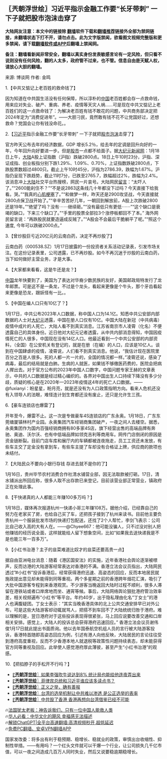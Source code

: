 <!-- 面包屑导航 --> <h2>〖兲朝浮世绘〗习近平指示金融工作要“长牙带刺” 一下子就把股市泡沫击穿了</h2> <p class="notice"><b>大陆网友注意：本文中的链接除 <a href="https://github.com/bannedbook/fanqiang" >翻墙</a>软件下载和<a href="https://github.com/killgcd/justmysocks/blob/master/README.md">翻墙推荐</a>链接外全部为禁网链接，未翻墙状态下打不开，请勿点击。此为文字版禁闻，欲看图文视频完整版和更多禁闻，请下载<a href="https://github.com/bannedbook/fanqiang">翻墙软件或APP</a>后翻墙上禁闻网。</p><p>备注：翻墙看新闻非常安全，翻墙以真实身份发表敏感言论有一定风险，但只看不说则没有任何风险，翻的人太多，政府管不过来，也不管。信息自由是天赋人权，请放心大胆的翻墙。</b></p>  <div class="entry"> <p>来源:&nbsp;博谈网                            作者:&nbsp;金鸣                           </p> <p>1.【中共又惦记上老百姓的救命钱了】</p> <p></p> <p>因为知道在中共国生活没有任何保障，所以淳朴的<span class='wp_keywordlink_affiliate'><a href="https://www.bannedbook.org/" title="中国" target="_blank">中国</a></span>老百姓都会存一点救命钱，用来应对失业、破产、重病、养老、疫情等天灾人祸……可是现在中共又惦记上老百姓们的这一点救命钱了：为解决老百姓有钱不敢花的问题，中共商务部决定把2024年定为“消费促进年”。——大胆刁民，竟然敢有钱不花不让党国好过，还想救命？党国会让你有钱没命花。。</p> <p>2.【<a href="https://www.bannedbook.org/bnews/tag/%e4%b9%a0%e8%bf%91%e5%b9%b3/" class="st_tag internal_tag" rel="tag" title="标签 习近平 下的日志">习近平</a>指示金融工作要“长牙带刺” 一下子就把<a href="https://www.bannedbook.org/bnews/tag/%e8%82%a1%e5%b8%82%e6%b3%a1%e6%b2%ab/" class="st_tag internal_tag" rel="tag" title="标签 股市泡沫 下的日志">股市泡沫</a>击穿了】</p> <p></p> <p>官方昨天公布去年的经济数据，GDP 增长5.2％，给去年的定调是回升向好的一年，今年回升向好要进一步。但是<a href="https://www.bannedbook.org/bnews/tag/%e8%82%a1%e5%b8%82/" class="st_tag internal_tag" rel="tag" title="标签 股市 下的日志">股市</a>一点都不给面子。据<span class='wp_keywordlink_affiliate'><a href="http://www.epochtimes.com/" title="大纪元新闻网" target="_blank">大纪元新闻网</a></span>：1月18日上午，<span class='wp_keywordlink_affiliate'><a href="https://www.bannedbook.org/" title="大陆" target="_blank">大陆</a></span>A股上证指数（沪指）跌破2800点。18日上午10时23分，沪指、深证成指、创业板指分别下跌1.29%、1.09%、0.70%，上证指数跌破2800点，下跌股票数超过4800只。截止上午10时45分，沪指为2786.39，跌幅为1.67%。沪指仍呈现下跌趋势，截止11时7分，已跌至2765.7，跌幅超过2%，跌幅为2.4%。该消息冲上<a href="https://www.bannedbook.org/bnews/tag/%e5%a4%a7%e9%99%86/" class="st_tag internal_tag" rel="tag" title="标签 大陆 下的日志">大陆</a>社交平台热搜榜，网民一片哀号。大陆网民<span class='wp_keywordlink'><a href="https://www.bannedbook.org/bnews/tougao/" title="留言" target="_blank">留言</a></span>：“太吓人了。”“2600能刹住不？”“不是说2863这条线几十年都没下过吗？今天直接下给我看。哭。”“我真的<a href="https://www.bannedbook.org/bnews/tag/%E5%BF%83%E8%82%8C%E6%A2%97%E5%A1%9E/" class="st_tag internal_tag" rel="tag" title="标签 心肌梗塞 下的日志">心肌梗塞</a>了。”“和做梦一样，昨天还是2900攻坚战，今天直接就2800点保卫战开始了。”“辛辛苦苦好几年，一朝回到解放前，A股上次跌破2800还是19年。”“绝望了吗？没有⋯⋯继续砸。”“没有最低只有更低⋯⋯”“这个缺口是衰竭的缺口，下来三个缺口了。”“手里的股票全部拉3个涨停板都回不了本。” 海外网民留言说：“再跌股民就要造逼成反贼了。”“A股会不会最后干脆躺平了呢。”“照这个速度, 今年可以跌破2000点。”</p> <p>3.【曾炒股巨亏近20亿元的云南白药，决定不再炒股了】</p> <p></p> <p>云南白药（000538.SZ）1月17日披露的一份投资者关系活动记录表，引发市场关注。在这份记录表里，公司透露，已不再炒股。如今不再沉迷于炒股的云南白药，当下如何做好主营业务，才是大事。</p> <p>4.【大家都来看看，这是牛还是龙？】</p> <p></p> <p><a href="https://www.bannedbook.org/bnews/tag/%E4%B8%AD%E5%9B%BD/" class="st_tag internal_tag" rel="tag" title="标签 中国 下的日志">中国</a>龙年快要到了，美国为了表达对华裔少数民族的友好，美国邮政局特发行了龙年邮票。可是这不是一条龙，不过是个龙头，看起来更像是个牛头，那个牙齿看起来更像是恐龙，跟妖怪有一比。。</p> <p>5.【中国在编人口只有10亿了？】</p> <p></p> <p>1月17日，中共公布2023年人口数据，称中国人口为14.1亿。知悉中共公安部内部数据的人士对<span class='wp_keywordlink_affiliate'><a href="http://www.epochtimes.com/" title="大纪元" target="_blank">大纪元</a></span>透露，中国在册人口仅有10亿。中国大陆在新冠（中共病毒）疫情中成片的人死亡，大陆人看不到真实消息。江苏省南京市人凌霄（化名）不便透露自己的具体身份。近日他对大纪元记者透露，从中共内部消息得知，中国因疫情死亡的人很多，中国现在没有14亿人口。他最近看到一个中共公安部的内部资料，（全国）在公安机关有登记的，就是在册（在编）的人口，应该是10亿人。谈到在中国肆虐的疫情，凌霄说，人们看不到真实消息。他说，“我估计现在医院里百分之百是人很多。死的人都一片一片的，全国的情况都一样。”凌霄还说，感染了病毒，最后的结局就是白肺。生病的人就医，如果钱不够缴医药费的，医院会把病人撵出去。对于官方公布的2023年中国人口数字，中国问题专家王赫的文章表示，中共的人口数据是经过精心编织的。各界对中国出生人口持续下降没有多少分歧，质疑的核心是在2020年—2023年疫情这4年的死亡人口数据。——@fuxianyi：盼星星，盼月亮，就是还没有为人口政策指明方向。看来人危机还没有入领导人的法眼，难怪连计划生育都还没有废止，还只是允许生三孩。</p>  <p>6.【豪车连锁店也爆雷了】</p> <p></p> <p>开年至今，爆雷不止。这一次是专做豪车4S连锁店的广东永奥。1月18日，广东东莞塘厦镇林村产业园。永奥集团汽车经销商集团破产，一夜之间人去楼空。据悉，永奥集团作为国内百强经销商拥有80多家4S店，旗下经营出售的高端品牌有奔驰、奥迪、沃尔沃、也有中低端品牌如领克吉利等商用车。网传门店倒闭的原因是资金链断裂。目前门店车库和展厅内的车辆都被连夜拖走，员工工资还未发放，有些车主交了定金没有拿到车，有些车主提了车却没有合格证上牌，供应商的款项也未结付。</p> <p>7.【大陆民众不要向小银行存钱 存进去就不是你的了】</p> <p></p> <p>1月16日，贵州毕节农村消费合作社清水铺营业部，因无法取款被打砸。17日，清水铺派出所回应称，很多人取不出存款已来登记，目前该营业部正常营业，镇政府正在处理此事。</p> <p>8.【干快递真的人人都能三年赚100多万吗？】</p> <p></p>  <p>1月18日，媒体再次报道杭州一快递小哥三年赚108万。据他介绍，已经靠自己的努力在老家买了房，也给自己买了车，还把孩子接到了杭州来读书。目前他主要负责杭州一个服装批发市场的快递打包配送，还找了2个人帮忙，李剑飞表示：公司比自己收入高的大有人在。——@Chyee667：他可能没骗人，只不过没对别人把他赚钱的经历说全面，这样就能给人留下想象空间，比如“如果我去送快递我是不是也能三年一百多万”。</p> <p>9.【小红书治港？主子的韭菜难道比奴才的韭菜还要高贵一点】</p> <p></p> <p>据自由亚洲电台消息：随着《港区国安法》的实施，近年香港社会舆论逐渐被噤声，反而访港的大陆游客经常表达对香港的不满。香港立法会议员指出，大陆网民透过&#8221;#小红书&#8221;投诉香港后，经常获得港府迅速、高姿态的回应，反而本地居民就施政提出意见却未能得到同等重视。两个多星期之前的香港跨年烟花汇演，吸引了大批中国游客专程到来香港观赏。不少游客当晚返回大陆时过程不顺利，很多人滞留在港铁站或者口岸席地而坐、通宵等候。事后，大陆网络舆论狠批港府管治效率差，相关视频遍布“小红书”等平台。年约40岁，出于隐私理由化名“丁女士”的港人也满腹疑团。丁女士表示：“其实当晚香港具体的北上公共交通安排早已对外公布，可是这些大陆游客却动辄就骂人，把搭不到车回不了大陆统统归咎于港府。难以理解的是，翌日港府对于这些投诉表现得很紧张，马上回应说要改善交通和口岸相关安排。感觉上，大陆人的投诉总会获得港府迅速回应。” 香港立法会议员谢伟俊1月17日就此提出书面质询。他以去年国泰航空机组人员的言行被大陆游客投诉，香港特首随即高姿态回应为例，引述有港人向他反映，大陆居民的言论往往受到港府高度重视，反而不少香港本地人就退税等政策性问题持续表态，却未能获得官方同等重视及回应。此举使人感觉港府厚此薄彼，甚至产生“小红书治港”的观感。</p> <p>10.【把掐脖子的手松开不行吗？】</p> <p></p> <!--<div id="taboola-mid-1"></div>--><ul class='op-related-articles' title='相关阅读'> <li><a href='https://www.bannedbook.org/bnews/cbnews/20240118/1989485.html' target='_blank'>〖<b>兲朝浮世绘</b>〗如果李强吹牛说达到8% 统计局也能给他连夜弄出来</a></li> <li><a href='https://www.bannedbook.org/bnews/cbnews/20240117/1989030.html' target='_blank'>〖<b>兲朝浮世绘</b>〗菲律宾总统和习近平谁应该多读点书？</a></li> <li><a href='https://www.bannedbook.org/bnews/cbnews/20240116/1988609.html' target='_blank'>〖<b>兲朝浮世绘</b>〗正义之举，确有善报</a></li> <li><a href='https://www.bannedbook.org/bnews/cbnews/20240115/1988104.html' target='_blank'>〖<b>兲朝浮世绘</b>〗台湾的选举机制让中共难以渗透 是公正选举的表率</a></li> <li><a href='https://www.bannedbook.org/bnews/cbnews/20240113/1987356.html' target='_blank'>〖<b>兲朝浮世绘</b>〗中共毁了香港 香港再想向台湾借鉴已经不可能</a></li> </ul> <p class="texttj"> 🔥<a href="https://www.bannedbook.org/bnews/ssgc/20230219/1850782.html" target="_blank">法国犹太老板：神告诉我们，只有一位中国人能救人类</a><br/> 🔥<a href="https://www.bannedbook.org/bnews/comments/20220220/1694796.html" target="_blank">华人必看：中华文化的飓风 幸福感无法描述</a><br/> 🔥<a href="https://github.com/bannedbook/fanqiang/wiki/V2ray%E6%9C%BA%E5%9C%BA" target="_blank">解锁ChatGPT|全平台高速翻墙:高清视频秒开,超低延迟</a><br/> 🔥<a href="https://github.com/bannedbook/fanqiang/wiki/%E7%A6%81%E9%97%BB%E7%BD%91%E5%AE%89%E5%8D%93%E7%BF%BB%E5%A2%99%E6%96%B0%E9%97%BBAPP" target="_blank">免费PC翻墙、安卓VPN翻墙APP</a><br/> </p><p>国家发改委：将多出有利于稳预期、稳增长、稳就业的政策，审慎出台收缩性、抑制性举措。——有用吗？一个红头文件就可以干爆一个行业，让公司损失几千亿市值，可以一夜之间造成几百万人同时失业，然后又说要稳逾期稳增长。</p> <a name='sharetosocial'></a> <div style="margin-bottom:5px;padding-bottom:5px;clear:both"> <div id="archive-pix-1" class="banner-ads"> <!-- AuctionX Display platform tag START --> <div id="27602x728x90x621x_ADSLOT1" clicktrack="%%CLICK_URL_ESC%%"></div>  <!-- AuctionX Display platform tag END --> </div> <div id="archive-pix-2" class="banner-ads"> <!-- AuctionX Display platform tag START --> <div id="27556x300x250x621x_ADSLOT1" clicktrack="%%CLICK_URL_ESC%%" style="margin:0 auto;text-align:center"></div>  <!-- AuctionX Display platform tag END --> </div> </div>  <div id="archive-pix-1" class="banner-ads"> <!-- AuctionX Display platform tag START --> <div id="27603x728x90x621x_ADSLOT1" clicktrack="%%CLICK_URL_ESC%%"></div>  <!-- AuctionX Display platform tag END --> </div> </div><!--END ENTRY--> 